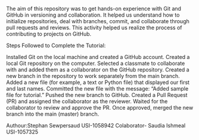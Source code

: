 The aim of this repository was to get hands-on experience with Git and GitHub in versioning and collaboration. It helped us understand how to initialize repositories, deal with branches, commit, and collaborate through pull requests and reviews. This activity helped us realize the process of contributing to projects on GitHub.

Steps Followed to Complete the Tutorial:

Installed Git on the local machine and created a GitHub account.
Created a local Git repository on the computer.
Selected a classmate to collaborate with and added them as a collaborator on the GitHub repository.
Created a new branch in the repository to work separately from the main branch.
Added a new file (for example, a text or Python file) that displayed our first and last names.
Committed the new file with the message: “Added sample file for tutorial.”
Pushed the new branch to GitHub.
Created a Pull Request (PR) and assigned the collaborator as the reviewer.
Waited for the collaborator to review and approve the PR.
Once approved, merged the new branch into the main (master) branch.

Authour:Stephan Sewpersaud USI-1058942 
Colaborator- Saudia Ishmeal USI-1057325
